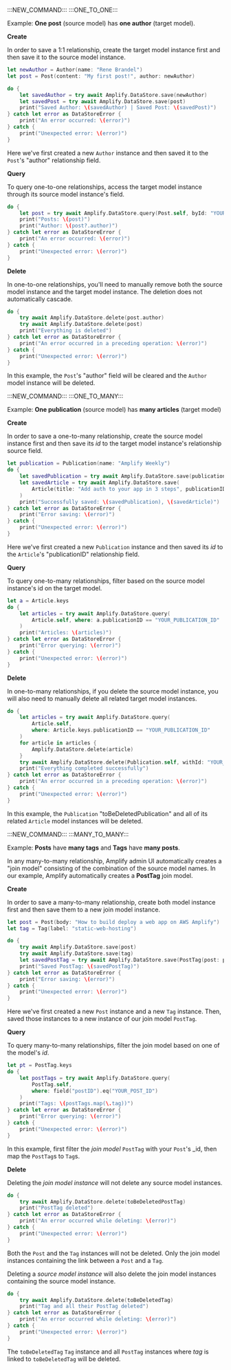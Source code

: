 :::NEW_COMMAND:::
:::ONE_TO_ONE:::

Example: **One post** (source model) has **one author** (target model).

**Create**

In order to save a 1:1 relationship, create the target model instance first and then save it to the source model instance.

```swift
let newAuthor = Author(name: "Rene Brandel")
let post = Post(content: "My first post!", author: newAuthor)

do {
    let savedAuthor = try await Amplify.DataStore.save(newAuthor)
    let savedPost = try await Amplify.DataStore.save(post)
    print("Saved Author: \(savedAuthor) | Saved Post: \(savedPost)")
} catch let error as DataStoreError {
    print("An error occurred: \(error)")
} catch { 
    print("Unexpected error: \(error)")
}
```
Here we've first created a new `Author` instance and then saved it to the `Post`'s "author" relationship field.

**Query**

To query one-to-one relationships, access the target model instance through its source model instance's field.

```swift
do { 
    let post = try await Amplify.DataStore.query(Post.self, byId: "YOUR_POST_ID")
    print("Posts: \(post)")
    print("Author: \(post?.author)")
} catch let error as DataStoreError {
    print("An error occurred: \(error)")
} catch { 
    print("Unexpected error: \(error)")
}
```

**Delete**

In one-to-one relationships, you'll need to manually remove both the source model instance and the target model instance. The deletion does not automatically cascade.

```swift
do { 
    try await Amplify.DataStore.delete(post.author)
    try await Amplify.DataStore.delete(post)
    print("Everything is deleted")
} catch let error as DataStoreError {
    print("An error occurred in a preceding operation: \(error)")
} catch { 
    print("Unexpected error: \(error)")
}
```

In this example, the `Post`'s "author" field will be cleared and the `Author` model instance will be deleted.

:::NEW_COMMAND:::
:::ONE_TO_MANY:::

Example: **One publication** (source model) has **many articles** (target model)

**Create**

In order to save a one-to-many relationship, create the source model instance first and then save its _id_ to the target model instance's relationship source field.

```swift
let publication = Publication(name: "Amplify Weekly")
do { 
    let savedPublication = try await Amplify.DataStore.save(publication)
    let savedArticle = try await Amplify.DataStore.save(
        Article(title: "Add auth to your app in 3 steps", publicationID: publication.id))
    )
    print("Successfully saved: \(savedPublication), \(savedArticle)")
} catch let error as DataStoreError {
    print("Error saving: \(error)")
} catch { 
    print("Unexpected error: \(error)")
}
```
Here we've first created a new `Publication` instance and then saved its _id_ to the `Article`'s "publicationID" relationship field.

**Query**

To query one-to-many relationships, filter based on the source model instance's id on the target model.

```swift
let a = Article.keys
do { 
    let articles = try await Amplify.DataStore.query(
        Article.self, where: a.publicationID == "YOUR_PUBLICATION_ID"
    )
    print("Articles: \(articles)")
} catch let error as DataStoreError { 
    print("Error querying: \(error)")
} catch { 
    print("Unexpected error: \(error)")
}
```

**Delete**

In one-to-many relationships, if you delete the source model instance, you will also need to manually delete all related target model instances.

```swift
do { 
    let articles = try await Amplify.DataStore.query(
        Article.self, 
        where: Article.keys.publicationID == "YOUR_PUBLICATION_ID"
    )
    for article in articles { 
        Amplify.DataStore.delete(article) 
    }
    try await Amplify.DataStore.delete(Publication.self, withId: "YOUR_PUBLICATION_ID")
    print("Everything completed successfully")
} catch let error as DataStoreError { 
    print("An error occurred in a preceding operation: \(error)")
} catch { 
    print("Unexpected error: \(error)")
}
```

In this example, the `Publication` "toBeDeletedPublication" and all of its related `Article` model instances will be deleted.

:::NEW_COMMAND:::
:::MANY_TO_MANY:::

Example: **Posts** have **many tags** and **Tags** have **many posts**. 

In any many-to-many relationship, Amplify admin UI automatically creates a "join model" consisting of the combination of the source model names. In our example, Amplify automatically creates a **PostTag** join model.

**Create**

In order to save a many-to-many relationship, create both model instance first and then save them to a new join model instance.

```swift
let post = Post(body: "How to build deploy a web app on AWS Amplify")
let tag = Tag(label: "static-web-hosting")

do { 
    try await Amplify.DataStore.save(post)
    try await Amplify.DataStore.save(tag)
    let savedPostTag = try await Amplify.DataStore.save(PostTag(post: post, tag: tag))
    print("Saved PostTag: \(savedPostTag)")
} catch let error as DataStoreError { 
    print("Error saving: \(error)")
} catch { 
    print("Unexpected error: \(error)")
}
```

Here we've first created a new `Post` instance and a new `Tag` instance. Then, saved those instances to a new instance of our join model `PostTag`.

**Query**

To query many-to-many relationships, filter the join model based on one of the model's _id_.

```swift
let pt = PostTag.keys
do { 
    let postTags = try await Amplify.DataStore.query(
        PostTag.self,
        where: field("postID").eq("YOUR_POST_ID")
    )
    print("Tags: \(postTags.map(\.tag))")
} catch let error as DataStoreError { 
    print("Error querying: \(error)")
} catch { 
    print("Unexpected error: \(error)")
}
```

In this example, first filter the _join model_ `PostTag` with your `Post`'s _id, then map the `PostTag`s to `Tag`s.

**Delete**

Deleting the _join model instance_ will not delete any source model instances.

```swift
do { 
    try await Amplify.DataStore.delete(toBeDeletedPostTag)
    print("PostTag deleted")
} catch let error as DataStoreError { 
    print("An error occurred while deleting: \(error)")
} catch { 
    print("Unexpected error: \(error)")
}
```
Both the `Post` and the `Tag` instances will not be deleted. Only the join model instances containing the link between a `Post` and a `Tag`.  

Deleting a _source model instance_ will also delete the join model instances containing the source model instance.
```swift
do { 
    try await Amplify.DataStore.delete(toBeDeletedTag)
    print("Tag and all their PostTag deleted")
} catch let error as DataStoreError { 
    print("An error occurred while deleting: \(error)")
} catch { 
    print("Unexpected error: \(error)")
}
```
The `toBeDeletedTag` `Tag` instance and all `PostTag` instances where _tag_ is linked to `toBeDeletedTag` will be deleted.